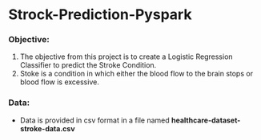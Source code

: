 # Strock-Prediction-Pyspark
### Objective:
 1) The objective from this project is to create a Logistic Regression Classifier to predict the Stroke Condition.
 2) Stoke is a condition in which either the blood flow to the brain stops or blood flow is excessive.

### Data:
- Data is provided in csv format in a file named <b>healthcare-dataset-stroke-data.csv</b>
